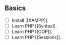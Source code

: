 ## Basics

- [ ] Install [[XAMPP]].
- [ ] Learn PHP [[Syntax]].
- [ ] Learn PHP [[OOP]].
- [ ] Learn PHP [[Sessions]].
